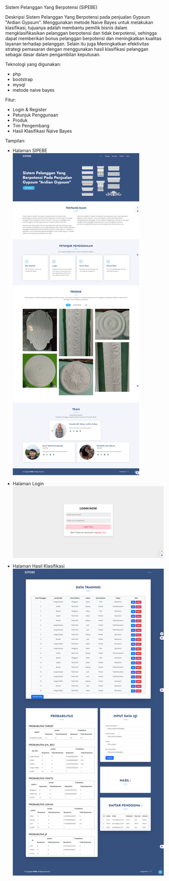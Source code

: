 Sistem Pelanggan Yang Berpotensi (SIPEBE)

Deskripsi
Sistem Pelanggan Yang Berpotensi pada penjualan Gypsum "Ardian Gypsum". Menggunakan metode Naive Bayes untuk melakukan klasifikasi, tujuanya adalah membantu pemilik bisnis dalam mengklasifikasikan pelanggan berpotensi dan tidak berpotensi, sehingga dapat memberikan bonus pelanggan berpotensi dan meningkatkan kualitas layanan terhadap pelanggan. Selain itu juga Meningkatkan efektivitas strategi pemasaran dengan menggunakan hasil klasifikasi pelanggan sebagai dasar dalam pengambilan keputusan.

Teknologi yang digunakan:
* php
* bootstrap
* mysql
* metode naive bayes

Fitur:
* Login & Register
* Petunjuk Penggunaan
* Produk
* Tim Pengembang
* Hasil Klasifikasi Naive Bayes

Tampilan:
* Halaman SIPEBE
![Halaman SIPEBE](https://github.com/Munn15/sipebe/blob/main/assets/img/sipebe.png)

* Halaman Login
![Halaman Login](https://github.com/Munn15/sipebe/blob/main/assets/img/login_sipebe.png)

* Halaman Hasil Klasifikasi
![Halaman Hasil](https://github.com/Munn15/sipebe/blob/main/assets/img/hasil_sipebe.png)
